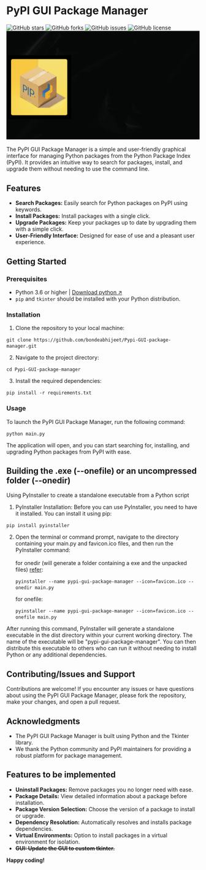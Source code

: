 <!DOCTYPE html>
<html>

<body>

<h1>PyPI GUI Package Manager</h1>

<img src="https://img.shields.io/github/stars/bondeabhijeet/Pypi-GUI-package-manager?style=social" alt="GitHub stars"> <img src="https://img.shields.io/github/forks/bondeabhijeet/Pypi-GUI-package-manager?style=social" alt="GitHub forks"> <img src="https://img.shields.io/github/issues/bondeabhijeet/Pypi-GUI-package-manager" alt="GitHub issues"> <img src="https://img.shields.io/github/license/bondeabhijeet/Pypi-GUI-package-manager" alt="GitHub license">
<br>
![pypi-gui](https://github.com/bondeabhijeet/Pypi-GUI-package-manager/blob/main/pypi-GIF.gif)

<p>The PyPI GUI Package Manager is a simple and user-friendly graphical interface for managing Python packages from the Python Package Index (PyPI). It provides an intuitive way to search for packages, install, and upgrade them without needing to use the command line.</p>

<h2>Features</h2>

<ul>
    <li><strong>Search Packages:</strong> Easily search for Python packages on PyPI using keywords.</li>
    <li><strong>Install Packages:</strong> Install packages with a single click.</li>
    <li><strong>Upgrade Packages:</strong> Keep your packages up to date by upgrading them with a simple click.</li>
    <li><strong>User-Friendly Interface:</strong> Designed for ease of use and a pleasant user experience.</li>
</ul>

<h2>Getting Started</h2>

<h3>Prerequisites</h3>

<ul>
    <li>Python 3.6 or higher | <a href="https://www.python.org/downloads/"> Download python ↗ </a> </li>
    <li><code>pip</code> and <code>tkinter</code> should be installed with your Python distribution.</li>
</ul>

<h3>Installation</h3>

<ol>
    <li>Clone the repository to your local machine:</li>
</ol>

<pre><code>git clone https://github.com/bondeabhijeet/Pypi-GUI-package-manager.git</code></pre>

<ol start="2">
    <li>Navigate to the project directory:</li>
</ol>

<pre><code>cd Pypi-GUI-package-manager</code></pre>

<ol start="3">
    <li>Install the required dependencies:</li>
</ol>

<pre><code>pip install -r requirements.txt</code></pre>

<h3>Usage</h3>

<p>To launch the PyPI GUI Package Manager, run the following command:</p>

<pre><code>python main.py</code></pre>

<p>The application will open, and you can start searching for, installing, and upgrading Python packages from PyPI with ease.</p>

<h2> Building the .exe (--onefile) or an uncompressed folder (--onedir)</h2>
<p>
    Using PyInstaller to create a standalone executable from a Python script
    <ol>
        <li>PyInstaller Installation: Before you can use PyInstaller, you need to have it installed. You can install it using pip:</li>
    </ol>
    <pre><code>pip install pyinstaller</code></pre>
    <ol start="2">
        <li>Open the terminal or command prompt, navigate to the directory containing your main.py and favicon.ico files, and then run the PyInstaller command:</li>
        <br>
        for onedir (will generate a folder containing a exe and the unpacked files) <a href="https://pyinstaller.org/en/stable/operating-mode.html#how-the-one-file-program-works">refer</a>:
        <pre><code>pyinstaller --name pypi-gui-package-manager --icon=favicon.ico --onedir main.py</code></pre>
        for onefile:
        <pre><code>pyinstaller --name pypi-gui-package-manager --icon=favicon.ico --onefile main.py</code></pre>
    </ol>
    After running this command, PyInstaller will generate a standalone executable in the dist directory within your current working directory. The name of the executable will be "pypi-gui-package-manager".
    You can then distribute this executable to others who can run it without needing to install Python or any additional dependencies.
</p>


<!-- <h2>Screenshots</h2>

<img src="screenshots/screenshot1.png" alt="Screenshot 1">

<img src="screenshots/screenshot2.png" alt="Screenshot 2"> -->

<h2>Contributing/Issues and Support</h2>

<p>Contributions are welcome! If you encounter any issues or have questions about using the PyPI GUI Package Manager, please fork the repository, make your changes, and open a pull request.</p>
<!--
<h2>License</h2>
<p>This project is licensed under the MIT License - see the <a href="LICENSE">LICENSE</a> file for details.</p>
-->
<h2>Acknowledgments</h2>

<ul>
    <li>The PyPI GUI Package Manager is built using Python and the Tkinter library.</li>
    <li>We thank the Python community and PyPI maintainers for providing a robust platform for package management.</li>
</ul>

<h2>Features to be implemented</h2>
<ul>
    <li><strong>Uninstall Packages:</strong> Remove packages you no longer need with ease.</li>
    <li><strong>Package Details:</strong> View detailed information about a package before installation.</li>
    <li><strong>Package Version Selection:</strong> Choose the version of a package to install or upgrade.</li>
    <li><strong>Dependency Resolution:</strong> Automatically resolves and installs package dependencies.</li>
    <li><strong>Virtual Environments:</strong> Option to install packages in a virtual environment for isolation.</li>
    <li><strong><del>GUI: Update the GUI to custom tkinter.</del></li> 
</ul>

<p>Happy coding!</p>

</body>

</html>
